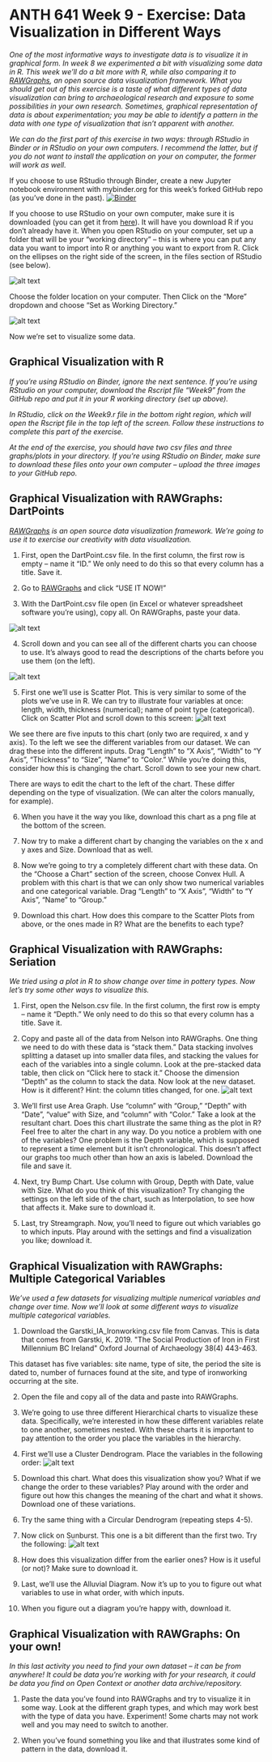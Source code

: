 # ANTH 641 Week 9 - Exercise: Data Visualization in Different Ways

_One of the most informative ways to investigate data is to visualize it in graphical form. In week 8 we experimented a bit with visualizing some data in R. This week we’ll do a bit more with R, while also comparing it to [RAWGraphs](https://rawgraphs.io/), an open source data visualization framework. What you should get out of this exercise is a taste of what different types of data visualization can bring to archaeological research and exposure to some possibilities in your own research. Sometimes, graphical representation of data is about experimentation; you may be able to identify a pattern in the data with one type of visualization that isn’t apparent with another._ 

_We can do the first part of this exercise in two ways: through RStudio in Binder or in RStudio on your own computers. I recommend the latter, but if you do not want to install the application on your on computer, the former will work as well._

If you choose to use RStudio through Binder, create a new Jupyter notebook environment with mybinder.org for this week’s forked GitHub repo (as you’ve done in the past). [![Binder](https://mybinder.org/badge_logo.svg)](https://mybinder.org/v2/gh/kgarstki/ANTH-641-Week-9/master)

If you choose to use RStudio on your own computer, make sure it is downloaded (you can get it from [here](https://rstudio.com/products/rstudio/download/#download)). It will have you download R if you don’t already have it. When you open RStudio on your computer, set up a folder that will be your “working directory” – this is where you can put any data you want to import into R or anything you want to export from R. Click on the ellipses on the right side of the screen, in the files section of RStudio (see below). 

![alt text](https://github.com/kgarstki/ANTH-641-Week-9/blob/master/Images/Image1.png)

Choose the folder location on your computer. Then Click on the “More” dropdown and choose “Set as Working Directory.”

![alt text](https://github.com/kgarstki/ANTH-641-Week-9/blob/master/Images/Image2.png)

Now we’re set to visualize some data. 

## Graphical Visualization with R
_If you’re using RStudio on Binder, ignore the next sentence. If you’re using RStudio on your computer, download the Rscript file “Week9” from the GitHub repo and put it in your R working directory (set up above)._

_In RStudio, click on the Week9.r file in the bottom right region, which will open the Rscript file in the top left of the screen. Follow these instructions to complete this part of the exercise._

_At the end of the exercise, you should have two csv files and three graphs/plots in your directory. If you’re using RStudio on Binder, make sure to download these files onto your own computer – upload the three images to your GitHub repo._

## Graphical Visualization with RAWGraphs: DartPoints
_[RAWGraphs](https://rawgraphs.io/) is an open source data visualization framework. We’re going to use it to exercise our creativity with data visualization._ 

1. First, open the DartPoint.csv file. In the first column, the first row is empty – name it “ID.” We only need to do this so that every column has a title. Save it. 

2. Go to [RAWGraphs](https://rawgraphs.io/) and click “USE IT NOW!”

3. With the DartPoint.csv file open (in Excel or whatever spreadsheet software you’re using), copy all. On RAWGraphs, paste your data. 

![alt text](https://github.com/kgarstki/ANTH-641-Week-9/blob/master/Images/Image3.png)

4. Scroll down and you can see all of the different charts you can choose to use. It’s always good to read the descriptions of the charts before you use them (on the left). 

![alt text](https://github.com/kgarstki/ANTH-641-Week-9/blob/master/Images/Image4.png)

5. First one we’ll use is Scatter Plot. This is very similar to some of the plots we’ve use in R. We can try to illustrate four variables at once: length, width, thickness (numerical); name of point type (categorical). Click on Scatter Plot and scroll down to this screen: 
![alt text](https://github.com/kgarstki/ANTH-641-Week-9/blob/master/Images/Image5.png)

We see there are five inputs to this chart (only two are required, x and y axis). To the left we see the different variables from our dataset. We can drag these into the different inputs. Drag “Length” to “X Axis”, “Width” to “Y Axis”, “Thickness” to “Size”, “Name” to “Color.” While you’re doing this, consider how this is changing the chart. Scroll down to see your new chart.

There are ways to edit the chart to the left of the chart. These differ depending on the type of visualization. (We can alter the colors manually, for example). 

6. When you have it the way you like, download this chart as a png file at the bottom of the screen. 

7. Now try to make a different chart by changing the variables on the x and y axes and Size. Download that as well. 

8. Now we’re going to try a completely different chart with these data. On the “Choose a Chart” section of the screen, choose Convex Hull. A problem with this chart is that we can only show two numerical variables and one categorical variable. Drag “Length” to “X Axis”, “Width” to “Y Axis”, “Name” to “Group.” 

9. Download this chart. How does this compare to the Scatter Plots from above, or the ones made in R? What are the benefits to each type? 

## Graphical Visualization with RAWGraphs: Seriation

_We tried using a plot in R to show change over time in pottery types. Now let’s try some other ways to visualize this._

1. First, open the Nelson.csv file. In the first column, the first row is empty – name it “Depth.” We only need to do this so that every column has a title. Save it.

2. Copy and paste all of the data from Nelson into RAWGraphs. One thing we need to do with these data is “stack them.” Data stacking involves splitting a dataset up into smaller data files, and stacking the values for each of the variables into a single column. Look at the pre-stacked data table, then click on “Click here to stack it.” Choose the dimension “Depth” as the column to stack the data. Now look at the new dataset. How is it different? Hint: the column titles changed, for one. 
![alt text](https://github.com/kgarstki/ANTH-641-Week-9/blob/master/Images/Image6.png)

3. We’ll first use Area Graph. Use “column” with “Group,” “Depth” with “Date”, “value” with Size, and “column” with “Color.” Take a look at the resultant chart. Does this chart illustrate the same thing as the plot in R? Feel free to alter the chart in any way. Do you notice a problem with one of the variables? One problem is the Depth variable, which is supposed to represent a time element but it isn’t chronological. This doesn’t affect our graphs too much other than how an axis is labeled. Download the file and save it.

4. Next, try Bump Chart. Use column with Group, Depth with Date, value with Size. What do you think of this visualization? Try changing the settings on the left side of the chart, such as Interpolation, to see how that affects it. Make sure to download it. 

5. Last, try Streamgraph. Now, you’ll need to figure out which variables go to which inputs. Play around with the settings and find a visualization you like; download it. 

## Graphical Visualization with RAWGraphs: Multiple Categorical Variables
_We’ve used a few datasets for visualizing multiple numerical variables and change over time. Now we’ll look at some different ways to visualize multiple categorical variables._

1. Download the Garstki_IA_Ironworking.csv file from Canvas. This is data that comes from Garstki, K. 2019. "The Social Production of Iron in First Millennium BC Ireland" Oxford Journal of Archaeology 38(4) 443-463.

This dataset has five variables: site name, type of site, the period the site is dated to, number of furnaces found at the site, and type of ironworking occurring at the site. 

2. Open the file and copy all of the data and paste into RAWGraphs. 

3. We’re going to use three different Hierarchical charts to visualize these data. Specifically, we’re interested in how these different variables relate to one another, sometimes nested. With these charts it is important to pay attention to the order you place the variables in the hierarchy. 

4. First we’ll use a Cluster Dendrogram. Place the variables in the following order:
![alt text](https://github.com/kgarstki/ANTH-641-Week-9/blob/master/Images/Image7.png)

5. Download this chart. What does this visualization show you? What if we change the order to these variables? Play around with the order and figure out how this changes the meaning of the chart and what it shows. Download one of these variations. 

6. Try the same thing with a Circular Dendrogram (repeating steps 4-5). 

7. Now click on Sunburst. This one is a bit different than the first two. Try the following: 
![alt text](https://github.com/kgarstki/ANTH-641-Week-9/blob/master/Images/Image8.png)

8. How does this visualization differ from the earlier ones? How is it useful (or not)? Make sure to download it. 

9. Last, we’ll use the Alluvial Diagram. Now it’s up to you to figure out what variables to use in what order, with which inputs. 

10. When you figure out a diagram you’re happy with, download it. 

## Graphical Visualization with RAWGraphs: On your own!
_In this last activity you need to find your own dataset – it can be from anywhere! It could be data you’re working with for your research, it could be data you find on Open Context or another data archive/repository._

1. Paste the data you’ve found into RAWGraphs and try to visualize it in some way. Look at the different graph types, and which may work best with the type of data you have. Experiment! Some charts may not work well and you may need to switch to another. 

2. When you’ve found something you like and that illustrates some kind of pattern in the data, download it. 
